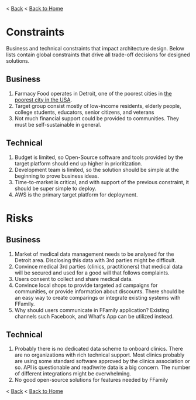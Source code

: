 < [Back](README.md) < [Back to Home](../README.md#solution-structure)

# Constraints

Business and technical constraints that impact architecture design. Below lists contain global constraints that drive all trade-off decisions for designed solutions.

## Business

1. Farmacy Food operates in Detroit, one of the poorest cities in [the poorest city in the USA](https://worldpopulationreview.com/us-city-rankings/poorest-cities-in-america).
1. Target group consist mostly of low-income residents, elderly people, college students, educators, senior citizens, and veterans
1. Not much financial support could be provided to communities. They must be self-sustainable in general.

## Technical

1. Budget is limited, so Open-Source software and tools provided by the target platform should end up higher in prioritization.
1. Development team is limited, so the solution should be simple at the beginning to prove business ideas.
1. Time-to-market is critical, and with support of the previous constraint, it should be super simple to deploy.
1. AWS is the primary target platform for deployment.

# Risks

## Business

1. Market of medical data management needs to be analysed for the Detroit area. Disclosing this data with 3rd parties might be difficult.
1. Convince medical 3rd parties (clinics, practitioners) that medical data will be secured and used for a good will that follows complaints.
1. Users consent to collect and share medical data.
1. Convince local shops to provide targeted ad campaigns for communities, or provide information about discounts. There should be an easy way to create comparings or integrate existing systems with FFamily.
1. Why should users communicate in FFamily application? Existing channels such Facebook, and What's App can be utilized instead.

## Technical

1. Probably there is no dedicated data scheme to onboard clinics. There are no organizations with rich technical support. Most clinics probably are using some standard software approved by the clinics association or so. API is questionable and read\write data is  a big concern. The number of different integrations might be overwhelming.
1. No good open-source solutions for features needed by FFamily

< [Back](README.md) < [Back to Home](../README.md#solution-structure)